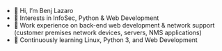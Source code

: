 - 👋 Hi, I’m Benj Lazaro
- 👀 Interests in InfoSec, Python & Web Development
- 🌱 Work experience on back-end web development & network support (customer premises network devices, servers, NMS applications)
- 💞️ Continuously learning Linux, Python 3, and Web Development
<!--- - 📫 How to reach me: <a href="mailto: benjie.work@gmail.com">Email</a> or Twitter <a href="https://twitter.com/benj_lazaro">@benj_lazaro</a> --->

<!---
benj-lazaro/benj-lazaro is a ✨ special ✨ repository because its `README.md` (this file) appears on your GitHub profile.
You can click the Preview link to take a look at your changes.
--->
